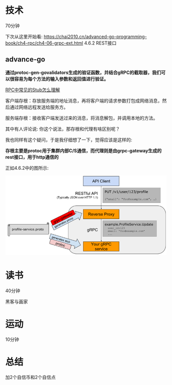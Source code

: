 # 技术
70分钟

下次从这里开始看: https://chai2010.cn/advanced-go-programming-book/ch4-rpc/ch4-06-grpc-ext.html 4.6.2 REST接口

## advance-go
**通过protoc-gen-govalidators生成的验证函数，并结合gRPC的截取器，我们可以很容易为每个方法的输入参数和返回值进行验证。**

[RPC中常见的Stub怎么理解](https://www.jianshu.com/p/9ccdea882688)

客户端存根：存放服务端的地址消息，再将客户端的请求参数打包成网络消息，然后通过网络远程发送给服务方。

服务端存根：接收客户端发送过来的消息，将消息解包，并调用本地的方法。

其中有人评论说: 你这个说法，那存根和代理有啥区别呢？

我也同样有这个疑问，于是我仔细想了一下，觉得应该是这样的:

**存根主要是protoc用于集群内部C/S通信，而代理则是由grpc-gateway生成的rest接口，用于http通信的**

正如4.6.2中的图所示:

![](img/ch4-2-grpc-gateway.png)

# 读书
40分钟

黑客与画家

# 运动
10分钟

# 总结
加2个自信币和2个自信点
